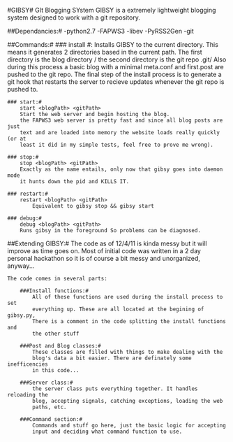 #GIBSY#
	GIt Blogging SYstem
	GIBSY is a extremely lightweight blogging system designed to work with a git
	repository.

##Dependancies:#
	-python2.7
		-FAPWS3
			-libev
		-PyRSS2Gen
	-git

##Commands:#
	### install #:
		Installs GIBSY to the current directory. This means it generates 2
		directories based in the current path. The first directory is the blog
		directory <blogname>/ the second directory is the git repo
		<blogname>.git/ Also during this process a basic blog with a minimal
		meta.conf and first.post are pushed to the git repo. The final step of
		the install process is to generate a git hook that restarts the server
		to recieve updates whenever the git repo is pushed to.

	### start:#
		start <blogPath> <gitPath>
		Start the web server and begin hosting the blog.
		the FAPWS3 web server is pretty fast and since all blog posts are just
		text and are loaded into memory the website loads really quickly (or at
		least it did in my simple tests, feel free to prove me wrong).

	### stop:#
		stop <blogPath> <gitPath>
		Exactly as the name entails, only now that gibsy goes into daemon mode
		it hunts down the pid and KILLS IT.

	### restart:#
		restart <blogPath> <gitPath>
			Equivalent to gibsy stop && gibsy start

	### debug:#
		debug <blogPath> <gitPath>
		Runs gibsy in the foreground So problems can be diagnosed.

##Extending GIBSY:#
	The code as of 12/4/11 is kinda messy but it will improve as time goes on.
	Most of initial code was written in a 2 day personal hackathon so it is of
	course a bit messy and unorganized, anyway...

	The code comes in several parts:
	
		###Install functions:#
			All of these functions are used during the install process to set
			everything up. These are all located at the begining of gibsy.py,
			There is a comment in the code splitting the install functions and
			the other stuff

		###Post and Blog classes:#
			These classes are filled with things to make dealing with the
			blog's data a bit easier. There are definately some inefficencies
			in this code...

		###Server class:#
			the server class puts everything together. It handles reloading the
			blog, accepting signals, catching exceptions, loading the web
			paths, etc.
		
		###Command section:#
			Commands and stuff go here, just the basic logic for accepting
			input and deciding what command function to use.
